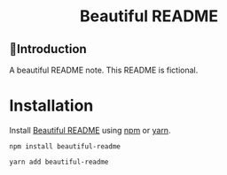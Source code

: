 <h1 align="center">Beautiful README</h1>

## 📃Introduction
A beautiful README note. This README is fictional.

# Installation
Install [Beautiful README](https://www.npmjs.com/package/beautiful-readme) using [npm](https://www.npmjs.com/) or [yarn](https://yarnpkg.com/).
```
npm install beautiful-readme
```
```
yarn add beautiful-readme
```